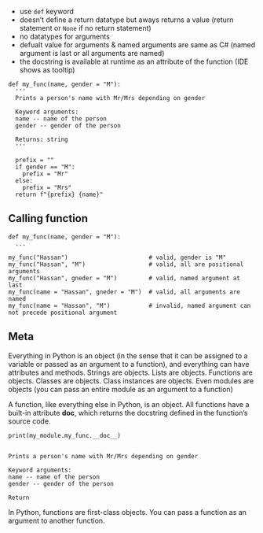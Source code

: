 * use `def` keyword
* doesn’t define a return datatype but aways returns a value (return statement or `None` if no return statement)
* no datatypes for arguments
* defualt value for arguments & named arguments are same as C# (named argument is last or all arguments are named)
* the docstring is available at runtime as an attribute of the function (IDE shows as tooltip)
```
def my_func(name, gender = "M"):
  '''
  Prints a person's name with Mr/Mrs depending on gender

  Keyword arguments:
  name -- name of the person
  gender -- gender of the person

  Returns: string
  '''

  prefix = ""
  if gender == "M":
    prefix = "Mr"
  else:
    prefix = "Mrs"
  return f"{prefix} {name}"
```

## Calling function
```
def my_func(name, gender = "M"):
  ...
  
my_func("Hassan")                       # valid, gender is "M"
my_func("Hassan", "M")                  # valid, all are positional arguments
my_func("Hassan", gneder = "M")         # valid, named argument at last
my_func(name = "Hassan", gneder = "M")  # valid, all arguments are named
my_func(name = "Hassan", "M")           # invalid, named argument can not precede positional argument
```

## Meta
Everything in Python is an object (in the sense that it can be assigned to a variable or passed as an argument to a function), and everything can have attributes and methods. Strings are objects. Lists are objects. Functions are objects. Classes are objects. Class instances are objects. Even modules are objects (you can pass an entire module as an argument to a function)   

A function, like everything else in Python, is an object. All functions have a built-in attribute __doc__, which returns the docstring defined in the function’s source code.
```
print(my_module.my_func.__doc__)


Prints a person's name with Mr/Mrs depending on gender

Keyword arguments:
name -- name of the person
gender -- gender of the person

Return
```
In Python, functions are first-class objects. You can pass a function as an argument to another function.
